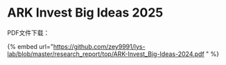 # ARK Invest Big Ideas 2025

PDF文件下载：

{% embed url="https://github.com/zey9991/lys-lab/blob/master/research_report/top/ARK-Invest_Big-Ideas-2024.pdf " %}

